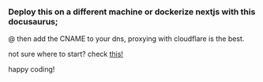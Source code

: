### Deploy this on a different machine or dockerize nextjs with this docusaurus;

@ then add the CNAME to your dns, proxying with cloudflare is the best.

not sure where to start? check [this!](https://docusaurus.io/docs/category/guides)

happy coding!